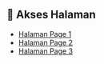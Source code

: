 ## 🚀 Akses Halaman

- [Halaman Page 1](https://ryan-krnwn.github.io/buka-aja/page1)  
- [Halaman Page 2](https://ryan-krnwn.github.io/buka-aja/page2)
- [Halaman Page 3](https://ryan-krnwn.github.io/buka-aja/page3)